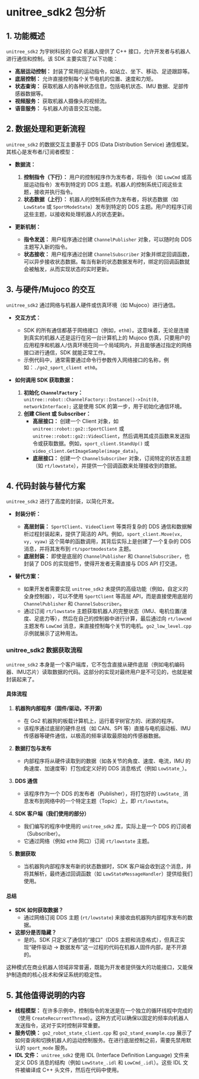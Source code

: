 # unitree_sdk2 包分析

## 1. 功能概述

`unitree_sdk2` 为宇树科技的 Go2 机器人提供了 C++ 接口，允许开发者与机器人进行通信和控制。该 SDK 主要实现了以下功能：

*   **高层运动控制：** 封装了常用的运动指令，如站立、坐下、移动、足迹跟踪等。
*   **底层控制：** 允许直接控制每个关节电机的位置、速度和力矩。
*   **状态查询：** 获取机器人的各种状态信息，包括电机状态、IMU 数据、足部传感器数据等。
*   **视频服务：** 获取机器人摄像头的视频流。
*   **语音服务：** 与机器人的语音交互功能。

## 2. 数据处理和更新流程

`unitree_sdk2` 的数据交互主要基于 DDS (Data Distribution Service) 通信框架。其核心是发布者/订阅者模型：

*   **数据流：**
    1.  **控制指令（下行）：** 用户的控制程序作为发布者，将指令（如 `LowCmd` 或高层运动指令）发布到特定的 DDS 主题。机器人的控制系统订阅这些主题，接收并执行指令。
    2.  **状态数据（上行）：** 机器人的控制系统作为发布者，将状态数据（如 `LowState` 或 `SportModeState`）发布到特定的 DDS 主题。用户的程序订阅这些主题，以接收和处理机器人的状态更新。

*   **更新机制：**
    *   **指令发送：** 用户程序通过创建 `ChannelPublisher` 对象，可以随时向 DDS 主题写入新的指令。
    *   **状态接收：** 用户程序通过创建 `ChannelSubscriber` 对象并绑定回调函数，可以异步接收状态数据。每当有新的状态数据发布时，绑定的回调函数就会被触发，从而实现状态的实时更新。

## 3. 与硬件/Mujoco 的交互

`unitree_sdk2` 通过网络与机器人硬件或仿真环境（如 Mujoco）进行通信。

*   **交互方式：**
    *   SDK 的所有通信都基于网络接口（例如，`eth0`）。这意味着，无论是连接到真实的机器人还是运行在另一台计算机上的 Mujoco 仿真，只要用户的应用程序和机器人/仿真环境在同一个局域网内，并且能够通过指定的网络接口进行通信，SDK 就能正常工作。
    *   示例代码中，通常需要通过命令行参数传入网络接口的名称，例如：`./go2_sport_client eth0`。

*   **如何调用 SDK 获取数据：**
    1.  **初始化 `ChannelFactory`：** `unitree::robot::ChannelFactory::Instance()->Init(0, networkInterface);` 这是使用 SDK 的第一步，用于初始化通信环境。
    2.  **创建 Client 或 Subscriber：**
        *   **高层接口：** 创建一个 Client 对象，如 `unitree::robot::go2::SportClient` 或 `unitree::robot::go2::VideoClient`，然后调用其成员函数来发送指令或获取数据。例如，`sport_client.StandUp()` 或 `video_client.GetImageSample(image_data)`。
        *   **底层接口：** 创建一个 `ChannelSubscriber` 对象，订阅特定的状态主题（如 `rt/lowstate`），并提供一个回调函数来处理接收到的数据。

## 4. 代码封装与替代方案

`unitree_sdk2` 进行了高度的封装，以简化开发。

*   **封装分析：**
    *   **高层封装：** `SportClient`、`VideoClient` 等类将复杂的 DDS 通信和数据解析过程封装起来，提供了简洁的 API。例如，`sport_client.Move(vx, vy, vyaw)` 这个简单的函数调用，其背后实际上是创建了一个复杂的 DDS 消息，并将其发布到 `rt/sportmodestate` 主题。
    *   **底层封装：** 即使是底层的 `ChannelPublisher` 和 `ChannelSubscriber`，也封装了 DDS 的实现细节，使得开发者无需直接与 DDS API 打交道。

*   **替代方案：**
    *   如果开发者需要实现 `unitree_sdk2` 未提供的高级功能（例如，自定义的全身控制器），可以不使用 `SportClient` 等高层 API，而是直接使用底层的 `ChannelPublisher` 和 `ChannelSubscriber`。
    *   通过订阅 `rt/lowstate` 主题获取机器人的完整状态（IMU、电机位置/速度、足底力等），然后在自己的控制器中进行计算，最后通过向 `rt/lowcmd` 主题发布 `LowCmd` 消息，来直接控制每个关节的电机。`go2_low_level.cpp` 示例就展示了这种用法。

### unitree_sdk2 数据获取流程

`unitree_sdk2` 本身是一个客户端库，它不包含直接从硬件底层（例如电机编码器、IMU芯片）读取数据的代码。这部分的实现对最终用户是不可见的，也就是被封装起来了。

#### 具体流程
1. **机器狗内部程序（固件/驱动，不开源）**
   - 在 Go2 机器狗的板载计算机上，运行着宇树官方的、闭源的程序。
   - 该程序通过底层的硬件总线（如 CAN、SPI 等）直接与电机驱动板、IMU 传感器等硬件通信，以极高的频率读取最原始的传感器数据。

2. **数据打包与发布**
   - 内部程序将从硬件读取到的数据（如各关节的角度、速度、电流，IMU 的角速度、加速度等）打包成定义好的 DDS 消息格式（例如 `LowState_`）。

3. **DDS 通信**
   - 该程序作为一个 DDS 的发布者（Publisher），将打包好的 `LowState_` 消息发布到网络中的一个特定主题（Topic）上，即 `rt/lowstate`。

4. **SDK 客户端（我们使用的部分）**
   - 我们编写的程序中使用的 `unitree_sdk2` 库，实际上是一个 DDS 的订阅者（Subscriber）。
   - 它通过网络（例如 `eth0` 网口）订阅 `rt/lowstate` 主题。

5. **数据获取**
   - 当机器狗内部程序发布新的状态数据时，SDK 客户端会收到这个消息，并将其解析，最终通过回调函数（如 `LowStateMessageHandler`）提供给我们使用。

#### 总结
- **SDK 如何获取数据？**
  - 通过网络订阅 DDS 主题 (`rt/lowstate`) 来接收由机器狗内部程序发布的数据。
- **这部分是否隐藏？**
  - 是的。SDK 只定义了通信的“接口”（DDS 主题和消息格式），但真正实现“硬件驱动 -> 数据发布”这一过程的代码在机器人固件内部，是不开源的。

这种模式在商业机器人领域非常普遍，既能为开发者提供强大的功能接口，又能保护制造商的核心技术和保证系统的稳定性。

## 5. 其他值得说明的内容

*   **线程模型：** 在许多示例中，控制指令的发送是在一个独立的循环线程中完成的（使用 `CreateRecurrentThread`）。这种方式可以确保以固定的频率向机器人发送指令，这对于实时控制非常重要。
*   **服务切换：** `go2_robot_state_client.cpp` 和 `go2_stand_example.cpp` 展示了如何查询和切换机器人的运动控制服务。在进行底层控制之前，需要先禁用默认的 `sport_mode` 服务。
*   **IDL 文件：** `unitree_sdk2` 使用 IDL (Interface Definition Language) 文件来定义 DDS 消息的结构（例如 `LowState_.idl` 和 `LowCmd_.idl`）。这些 IDL 文件被编译成 C++ 头文件，然后在代码中使用。
